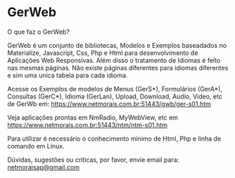 # GerWeb
O que faz o GerWeb?

GerWeb é um conjunto de bibliotecas, Modelos e Exemplos baseadados no Materialize, Javascript, Css, Php e Html para desenvolvimento de Aplicações Web Responsivas.
Além disso o tratamento de Idiomas é feito nas mesmas páginas. Não existe páginas diferentes para idiomas diferentes e sim uma unica tabela para cada idioma.

Acesse os Exemplos de modelos de Menus (GerS*), Formulários (GerA*), Consultas (GerC*), Idioma (GerLan), Upload, Download, Audio, Video, etc de GerWb em: https://www.netmorais.com.br:51443/gwb/ger-s01.htm

Veja aplicações prontas em NmRadio, MyWebView, etc em https://www.netmorais.com.br:51443/ntm/ntm-s01.htm

Para utilizar é necessário o conhecimento mínimo de Html, Php e linha de comando em Linux.

Dúvidas, sugestões ou críticas, por favor, envie email para: netmoraisap@gmail.com

